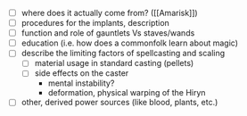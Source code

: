 - [ ] where does it actually come from? ([[Amarisk]])
- [ ] procedures for the implants, description
- [ ] function and role of gauntlets Vs staves/wands
- [ ] education (i.e. how does a commonfolk learn about magic)
- [ ] describe the limiting factors of spellcasting and scaling
	- [ ] material usage in standard casting (pellets)
	- [ ] side effects on the caster
		- mental instability?
		- deformation, physical warping of the Hiryn
- [ ] other, derived power sources (like blood, plants, etc.)